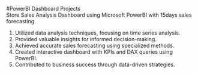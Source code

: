 #PowerBI Dashboard Projects
<br>
Store Sales Analysis Dashboard using Microsoft PowerBI with 15days sales forecasting
<br>
1) Utilized data analysis techniques, focusing on time series analysis.
2) Provided valuable insights for informed decision-making.
3) Achieved accurate sales forecasting using specialized methods.
4) Created interactive dashboard with KPIs and DAX queries using PowerBI.
5) Contributed to business success through data-driven strategies. 
